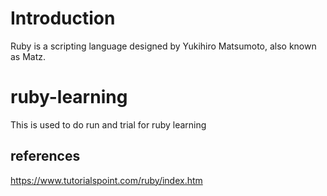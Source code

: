 # Introduction
Ruby is a scripting language designed by Yukihiro Matsumoto, also known as Matz.
# ruby-learning
This is used to do run and trial for ruby learning
## references
https://www.tutorialspoint.com/ruby/index.htm

